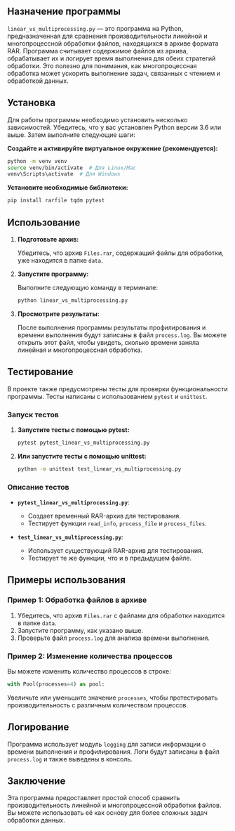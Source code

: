 ## Назначение программы

`linear_vs_multiprocessing.py` — это программа на Python, предназначенная для сравнения производительности линейной и многопроцессной обработки файлов, находящихся в архиве формата RAR. Программа считывает содержимое файлов из архива, обрабатывает их и логирует время выполнения для обеих стратегий обработки. Это полезно для понимания, как многопроцессная обработка может ускорить выполнение задач, связанных с чтением и обработкой данных.

## Установка

Для работы программы необходимо установить несколько зависимостей. Убедитесь, что у вас установлен Python версии 3.6 или выше. Затем выполните следующие шаги:

**Создайте и активируйте виртуальное окружение (рекомендуется):**

   ```bash
   python -m venv venv
   source venv/bin/activate  # Для Linux/Mac
   venv\Scripts\activate  # Для Windows
   ```

**Установите необходимые библиотеки:**

   ```bash
   pip install rarfile tqdm pytest
   ```

## Использование

1. **Подготовьте архив:**

   Убедитесь, что архив `Files.rar`, содержащий файлы для обработки, уже находится в папке `data`.

2. **Запустите программу:**

   Выполните следующую команду в терминале:

   ```bash
   python linear_vs_multiprocessing.py
   ```

3. **Просмотрите результаты:**

   После выполнения программы результаты профилирования и времени выполнения будут записаны в файл `process.log`. Вы можете открыть этот файл, чтобы увидеть, сколько времени заняла линейная и многопроцессная обработка.

## Тестирование

В проекте также предусмотрены тесты для проверки функциональности программы. Тесты написаны с использованием `pytest` и `unittest`. 

### Запуск тестов

1. **Запустите тесты с помощью pytest:**

   ```bash
   pytest pytest_linear_vs_multiprocessing.py
   ```

2. **Или запустите тесты с помощью unittest:**

   ```bash
   python -m unittest test_linear_vs_multiprocessing.py
   ```

### Описание тестов

- **`pytest_linear_vs_multiprocessing.py`**: 
  - Создает временный RAR-архив для тестирования.
  - Тестирует функции `read_info`, `process_file` и `process_files`.

- **`test_linear_vs_multiprocessing.py`**:
  - Использует существующий RAR-архив для тестирования.
  - Тестирует те же функции, что и в предыдущем файле.

## Примеры использования

### Пример 1: Обработка файлов в архиве

1. Убедитесь, что архив `Files.rar` с файлами для обработки находится в папке `data`.
2. Запустите программу, как указано выше.
3. Проверьте файл `process.log` для анализа времени выполнения.

### Пример 2: Изменение количества процессов

Вы можете изменить количество процессов в строке:

```python
with Pool(processes=4) as pool:
```

Увеличьте или уменьшите значение `processes`, чтобы протестировать производительность с различным количеством процессов.

## Логирование

Программа использует модуль `logging` для записи информации о времени выполнения и профилирования. Логи будут записаны в файл `process.log` и также выведены в консоль.

## Заключение

Эта программа предоставляет простой способ сравнить производительность линейной и многопроцессной обработки файлов. Вы можете использовать её как основу для более сложных задач обработки данных.